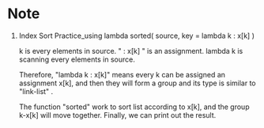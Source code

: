 # Note

1. Index Sort Practice_using lambda
     sorted( source, key = lambda k : x[k] )

     k is every elements in source.
     " : x[k] " is  an assignment.
     lambda k is scanning every elements in source.

     Therefore,  "lambda k : x[k]" means every k can be assigned an  assignment x[k], and then they 
     will form a group and its type is similar to "link-list" . 

     The function "sorted" work to sort list according to x[k], and the group k-x[k] will move together. 
     Finally, we can print out the result.
